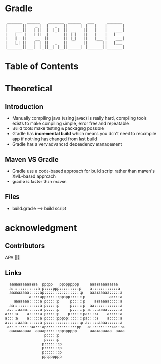 # Gradle

```
 _______  ______    _______  ______   ___      _______ 
|       ||    _ |  |   _   ||      | |   |    |       |
|    ___||   | ||  |  |_|  ||  _    ||   |    |    ___|
|   | __ |   |_||_ |       || | |   ||   |    |   |___ 
|   ||  ||    __  ||       || |_|   ||   |___ |    ___|
|   |_| ||   |  | ||   _   ||       ||       ||   |___ 
|_______||___|  |_||__| |__||______| |_______||_______|
```

# Table of Contents

# Theoretical
## Introduction
- Manually compiling java (using javac) is really hard, compiling tools exists to make compiling simple, error free and repeatable.
- Build tools make testing & packaging possible
- Gradle has **incremental build** which means you don't need to recompile app if nothing has changed from last build
- Gradle has a very advanced dependency management

## Maven VS Gradle
- Gradle use a code-based approach for build script rather than maven's XML-based approach
- gradle is faster than maven


## Files
- build.gradle --> build script

# acknowledgment
## Contributors

APA 🖖🏻

## Links

```                                                                                
  aaaaaaaaaaaaa  ppppp   ppppppppp     aaaaaaaaaaaaa   
  a::::::::::::a p::::ppp:::::::::p    a::::::::::::a  
  aaaaaaaaa:::::ap:::::::::::::::::p   aaaaaaaaa:::::a 
           a::::app::::::ppppp::::::p           a::::a 
    aaaaaaa:::::a p:::::p     p:::::p    aaaaaaa:::::a 
  aa::::::::::::a p:::::p     p:::::p  aa::::::::::::a 
 a::::aaaa::::::a p:::::p     p:::::p a::::aaaa::::::a 
a::::a    a:::::a p:::::p    p::::::pa::::a    a:::::a 
a::::a    a:::::a p:::::ppppp:::::::pa::::a    a:::::a 
a:::::aaaa::::::a p::::::::::::::::p a:::::aaaa::::::a 
 a::::::::::aa:::ap::::::::::::::pp   a::::::::::aa:::a
  aaaaaaaaaa  aaaap::::::pppppppp      aaaaaaaaaa  aaaa
                  p:::::p                              
                  p:::::p                              
                 p:::::::p                             
                 p:::::::p                             
                 p:::::::p                             
                 ppppppppp                                                        
```